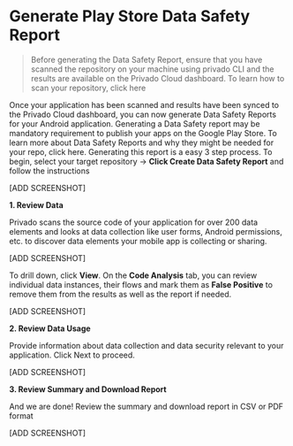 # Generate Play Store Data Safety Report

> Before generating the Data Safety Report, ensure that you have scanned the repository on your machine using privado CLI and the results are available on the Privado Cloud dashboard. To learn how to scan your repository, click here

Once your application has been scanned and results have been synced to the Privado Cloud dashboard, you can now generate Data Safety Reports for your Android application. Generating a Data Safety report  may be mandatory requirement to publish your apps on the Google Play Store. To learn more about Data Safety Reports and why they might be needed for your repo, click here. Generating this report is a easy 3 step process. To begin, select your target repository → **Click Create Data Safety Report** and follow the instructions

[ADD SCREENSHOT]

**1. Review Data**

Privado scans the source code of your application for over 200 data elements and looks at data collection like user forms, Android permissions, etc. to discover data elements your mobile app is collecting or sharing.

[ADD SCREENSHOT]

To drill down, click **View**. On the **Code Analysis** tab, you can review individual data instances, their flows and mark them as **False Positive** to remove them from the results as well as the report if needed.  

[ADD SCREENSHOT]

**2. Review Data Usage**

Provide information about data collection and data security relevant to your application. Click Next to proceed. 

[ADD SCREENSHOT]

**3. Review Summary and Download Report**

And we are done! Review the summary and download report in CSV or PDF format

[ADD SCREENSHOT]

